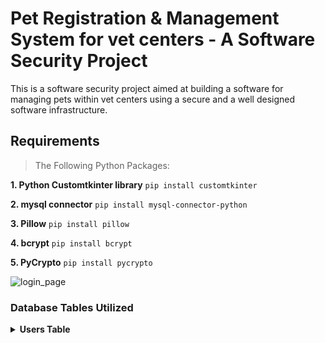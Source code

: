 # Pet Registration & Management System for vet centers - A Software Security Project

This is a software security project aimed at building a software for managing pets within vet centers using a secure and a well designed software infrastructure.
## Requirements

> The Following Python Packages:

**1. Python Customtkinter library**
```pip install customtkinter```

**2. mysql connector**
```pip install mysql-connector-python```

**3. Pillow**
```pip install pillow```

**4. bcrypt**
```pip install bcrypt```

**5. PyCrypto**
```pip install pycrypto```

![login_page](https://github.com/shahedmehdawi/Desktop-application/assets/140253527/56814f13-e45e-46bc-a848-c57a2892186f)

### Database Tables Utilized
<details>
<summary><b>Users Table</b></summary>
<code style="white-space:nowrap;">
CREATE TABLE users (
    UID INT PRIMARY KEY AUTO_INCREMENT,
    username VARCHAR(255) NOT NULL UNIQUE,
    password_hash VARCHAR(255) NOT NULL,
    name VARCHAR(255) NOT NULL,
    email VARCHAR(255) NOT NULL UNIQUE,  #Add email for user contact
    salt BINARY(16) NOT NULL,  #Move salt before role
    role ENUM('normal_user', 'doctor', 'admin') NOT NULL DEFAULT 'normal_user'
);
</code>
</details>

